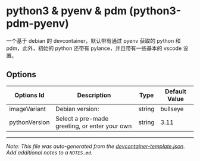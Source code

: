 
# python3 & pyenv & pdm (python3-pdm-pyenv)

一个基于 debian 的 devcontainer，默认带有通过 pyenv 获取的 python 和 pdm，此外，初始的 python 还带有 pylance，并且带有一些基本的 vscode 设置。

## Options

| Options Id | Description | Type | Default Value |
|-----|-----|-----|-----|
| imageVariant | Debian version: | string | bullseye |
| pythonVersion | Select a pre-made greeting, or enter your own | string | 3.11 |



---

_Note: This file was auto-generated from the [devcontainer-template.json](https://github.com/nafnix/devcontainers-templates/blob/main/src/python3-pdm-pyenv/devcontainer-template.json).  Add additional notes to a `NOTES.md`._
